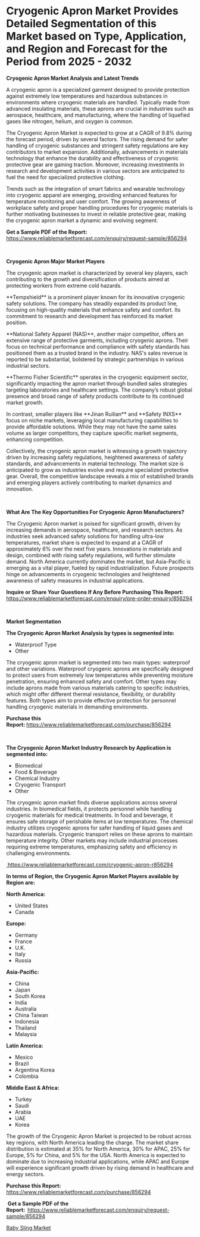 <p><h1>Cryogenic Apron Market Provides Detailed Segmentation of this Market based on Type, Application, and Region and Forecast for the Period from 2025 - 2032</h1></p><p><strong>Cryogenic Apron Market Analysis and Latest Trends</strong></p>
<p><p>A cryogenic apron is a specialized garment designed to provide protection against extremely low temperatures and hazardous substances in environments where cryogenic materials are handled. Typically made from advanced insulating materials, these aprons are crucial in industries such as aerospace, healthcare, and manufacturing, where the handling of liquefied gases like nitrogen, helium, and oxygen is common.</p><p>The Cryogenic Apron Market is expected to grow at a CAGR of 9.8% during the forecast period, driven by several factors. The rising demand for safer handling of cryogenic substances and stringent safety regulations are key contributors to market expansion. Additionally, advancements in materials technology that enhance the durability and effectiveness of cryogenic protective gear are gaining traction. Moreover, increasing investments in research and development activities in various sectors are anticipated to fuel the need for specialized protective clothing. </p><p>Trends such as the integration of smart fabrics and wearable technology into cryogenic apparel are emerging, providing enhanced features for temperature monitoring and user comfort. The growing awareness of workplace safety and proper handling procedures for cryogenic materials is further motivating businesses to invest in reliable protective gear, making the cryogenic apron market a dynamic and evolving segment.</p></p>
<p><strong>Get a Sample PDF of the Report:&nbsp;</strong> <a href="https://www.reliablemarketforecast.com/enquiry/request-sample/856294?utm_campaign=2929&utm_medium=2&utm_source=Github&utm_content=ia&utm_term=04042025&utm_id=cryogenic-apron">https://www.reliablemarketforecast.com/enquiry/request-sample/856294</a></p>
<p>&nbsp;</p>
<p><strong>Cryogenic Apron Major Market Players</strong></p>
<p><p>The cryogenic apron market is characterized by several key players, each contributing to the growth and diversification of products aimed at protecting workers from extreme cold hazards. </p><p>**Tempshield** is a prominent player known for its innovative cryogenic safety solutions. The company has steadily expanded its product line, focusing on high-quality materials that enhance safety and comfort. Its commitment to research and development has reinforced its market position.</p><p>**National Safety Apparel (NAS)**, another major competitor, offers an extensive range of protective garments, including cryogenic aprons. Their focus on technical performance and compliance with safety standards has positioned them as a trusted brand in the industry. NAS's sales revenue is reported to be substantial, bolstered by strategic partnerships in various industrial sectors.</p><p>**Thermo Fisher Scientific** operates in the cryogenic equipment sector, significantly impacting the apron market through bundled sales strategies targeting laboratories and healthcare settings. The company’s robust global presence and broad range of safety products contribute to its continued market growth.</p><p>In contrast, smaller players like **Jinan Ruilian** and **Safety INXS** focus on niche markets, leveraging local manufacturing capabilities to provide affordable solutions. While they may not have the same sales volume as larger competitors, they capture specific market segments, enhancing competition.</p><p>Collectively, the cryogenic apron market is witnessing a growth trajectory driven by increasing safety regulations, heightened awareness of safety standards, and advancements in material technology. The market size is anticipated to grow as industries evolve and require specialized protective gear. Overall, the competitive landscape reveals a mix of established brands and emerging players actively contributing to market dynamics and innovation.</p></p>
<p>&nbsp;</p>
<p><strong>What Are The Key Opportunities For Cryogenic Apron Manufacturers?</strong></p>
<p><p>The Cryogenic Apron market is poised for significant growth, driven by increasing demands in aerospace, healthcare, and research sectors. As industries seek advanced safety solutions for handling ultra-low temperatures, market share is expected to expand at a CAGR of approximately 6% over the next five years. Innovations in materials and design, combined with rising safety regulations, will further stimulate demand. North America currently dominates the market, but Asia-Pacific is emerging as a vital player, fueled by rapid industrialization. Future prospects hinge on advancements in cryogenic technologies and heightened awareness of safety measures in industrial applications.</p></p>
<p><strong>Inquire or Share Your Questions If Any Before Purchasing This Report:</strong> <a href="https://www.reliablemarketforecast.com/enquiry/pre-order-enquiry/856294?utm_campaign=2929&utm_medium=2&utm_source=Github&utm_content=ia&utm_term=04042025&utm_id=cryogenic-apron">https://www.reliablemarketforecast.com/enquiry/pre-order-enquiry/856294</a></p>
<p>&nbsp;</p>
<p><strong>Market Segmentation</strong></p>
<p><strong>The Cryogenic Apron Market Analysis by types is segmented into:</strong></p>
<p><ul><li>Waterproof Type</li><li>Other</li></ul></p>
<p><p>The cryogenic apron market is segmented into two main types: waterproof and other variations. Waterproof cryogenic aprons are specifically designed to protect users from extremely low temperatures while preventing moisture penetration, ensuring enhanced safety and comfort. Other types may include aprons made from various materials catering to specific industries, which might offer different thermal resistance, flexibility, or durability features. Both types aim to provide effective protection for personnel handling cryogenic materials in demanding environments.</p></p>
<p><strong>Purchase this Report:&nbsp;</strong><a href="https://www.reliablemarketforecast.com/purchase/856294?utm_campaign=2929&utm_medium=2&utm_source=Github&utm_content=ia&utm_term=04042025&utm_id=cryogenic-apron">https://www.reliablemarketforecast.com/purchase/856294</a></p>
<p>&nbsp;</p>
<p><strong>The Cryogenic Apron Market Industry Research by Application is segmented into:</strong></p>
<p><ul><li>Biomedical</li><li>Food & Beverage</li><li>Chemical Industry</li><li>Cryogenic Transport</li><li>Other</li></ul></p>
<p><p>The cryogenic apron market finds diverse applications across several industries. In biomedical fields, it protects personnel while handling cryogenic materials for medical treatments. In food and beverage, it ensures safe storage of perishable items at low temperatures. The chemical industry utilizes cryogenic aprons for safer handling of liquid gases and hazardous materials. Cryogenic transport relies on these aprons to maintain temperature integrity. Other markets may include industrial processes requiring extreme temperatures, emphasizing safety and efficiency in challenging environments.</p></p>
<p><a href="https://www.reliablemarketforecast.com/cryogenic-apron-r856294?utm_campaign=2929&utm_medium=2&utm_source=Github&utm_content=ia&utm_term=04042025&utm_id=cryogenic-apron">&nbsp;https://www.reliablemarketforecast.com/cryogenic-apron-r856294</a></p>
<p><strong>In terms of Region, the Cryogenic Apron Market Players available by Region are:</strong></p>
<p>
    <p> <strong> North America: </strong>
        <ul>
            <li>United States</li>
            <li>Canada</li>
        </ul>
        </p> 
    <p> <strong> Europe: </strong>
        <ul>
            <li>Germany</li>
            <li>France</li>
            <li>U.K.</li>
            <li>Italy</li>
            <li>Russia</li>
        </ul>
        </p> 
    <p> <strong> Asia-Pacific: </strong>
        <ul>
            <li>China</li>
            <li>Japan</li>
            <li>South Korea</li>
            <li>India</li>
            <li>Australia</li>
            <li>China Taiwan</li>
            <li>Indonesia</li>
            <li>Thailand</li>
            <li>Malaysia</li>
        </ul>
        </p> 
    <p> <strong> Latin America: </strong>
        <ul>
            <li>Mexico</li>
            <li>Brazil</li>
            <li>Argentina Korea</li>
            <li>Colombia</li>
        </ul>
        </p> 
    <p> <strong> Middle East & Africa: </strong>
        <ul>
            <li>Turkey</li>
            <li>Saudi</li>
            <li>Arabia</li>
            <li>UAE</li>
            <li>Korea</li>
        </ul>
    </p>
    </p>
<p><p>The growth of the Cryogenic Apron Market is projected to be robust across key regions, with North America leading the charge. The market share distribution is estimated at 35% for North America, 30% for APAC, 25% for Europe, 5% for China, and 5% for the USA. North America is expected to dominate due to increasing industrial applications, while APAC and Europe will experience significant growth driven by rising demand in healthcare and energy sectors.</p></p>
<p><strong>Purchase this Report: </strong><a href="https://www.reliablemarketforecast.com/purchase/856294?utm_campaign=2929&utm_medium=2&utm_source=Github&utm_content=ia&utm_term=04042025&utm_id=cryogenic-apron">https://www.reliablemarketforecast.com/purchase/856294</a></p>
<p>&nbsp;<strong>Get a Sample PDF of the Report:&nbsp;&nbsp;</strong><a href="https://www.reliablemarketforecast.com/enquiry/request-sample/856294?utm_campaign=2929&utm_medium=2&utm_source=Github&utm_content=ia&utm_term=04042025&utm_id=cryogenic-apron">https://www.reliablemarketforecast.com/enquiry/request-sample/856294</a></p>
<p><strong></strong></p>
<p><p><a href="https://github.com/verikaahova/Market-Research-Report-List-1/blob/main/baby-sling-market.md?utm_campaign=2929&utm_medium=2&utm_source=Github&utm_content=ia&utm_term=04042025&utm_id=cryogenic-apron">Baby Sling Market</a></p></p>